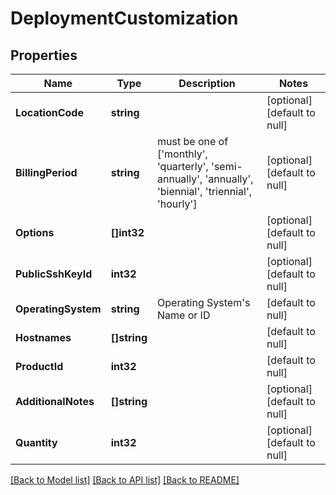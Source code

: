 # DeploymentCustomization

## Properties
Name | Type | Description | Notes
------------ | ------------- | ------------- | -------------
**LocationCode** | **string** |  | [optional] [default to null]
**BillingPeriod** | **string** | must be one of [&#39;monthly&#39;, &#39;quarterly&#39;, &#39;semi-annually&#39;, &#39;annually&#39;, &#39;biennial&#39;, &#39;triennial&#39;, &#39;hourly&#39;] | [optional] [default to null]
**Options** | **[]int32** |  | [optional] [default to null]
**PublicSshKeyId** | **int32** |  | [optional] [default to null]
**OperatingSystem** | **string** | Operating System&#39;s Name or ID | [default to null]
**Hostnames** | **[]string** |  | [default to null]
**ProductId** | **int32** |  | [default to null]
**AdditionalNotes** | **[]string** |  | [optional] [default to null]
**Quantity** | **int32** |  | [optional] [default to null]

[[Back to Model list]](../README.md#documentation-for-models) [[Back to API list]](../README.md#documentation-for-api-endpoints) [[Back to README]](../README.md)


